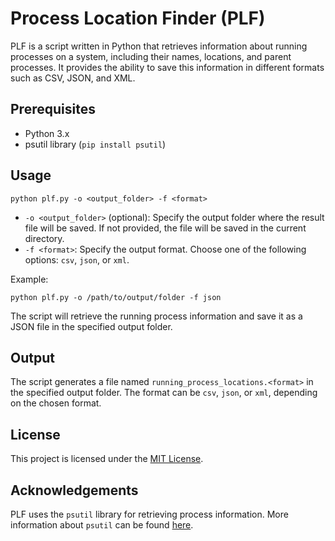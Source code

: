 # Process Location Finder (PLF)

PLF is a script written in Python that retrieves information about running processes on a system, including their names, locations, and parent processes. It provides the ability to save this information in different formats such as CSV, JSON, and XML.

## Prerequisites

- Python 3.x
- psutil library (`pip install psutil`)

## Usage

```shell
python plf.py -o <output_folder> -f <format>
```

- `-o <output_folder>` (optional): Specify the output folder where the result file will be saved. If not provided, the file will be saved in the current directory.
- `-f <format>`: Specify the output format. Choose one of the following options: `csv`, `json`, or `xml`.

Example:
```shell
python plf.py -o /path/to/output/folder -f json
```

The script will retrieve the running process information and save it as a JSON file in the specified output folder.

## Output

The script generates a file named `running_process_locations.<format>` in the specified output folder. The format can be `csv`, `json`, or `xml`, depending on the chosen format.

## License

This project is licensed under the [MIT License](LICENSE).

## Acknowledgements

PLF uses the `psutil` library for retrieving process information. More information about `psutil` can be found [here](https://github.com/giampaolo/psutil).

